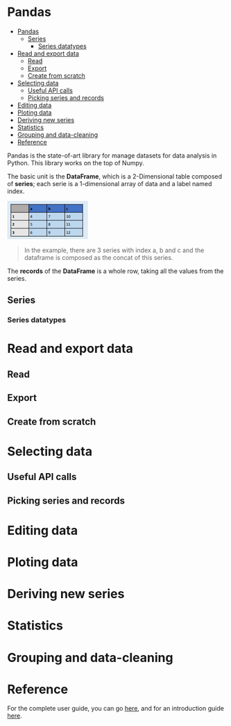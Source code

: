 # Pandas

- [Pandas](#pandas)
  - [Series](#series)
    - [Series datatypes](#series-datatypes)
- [Read and export data](#read-and-export-data)
  - [Read](#read)
  - [Export](#export)
  - [Create from scratch](#create-from-scratch)
- [Selecting data](#selecting-data)
  - [Useful API calls](#useful-api-calls)
  - [Picking series and records](#picking-series-and-records)
- [Editing data](#editing-data)
- [Ploting data](#ploting-data)
- [Deriving new series](#deriving-new-series)
- [Statistics](#statistics)
- [Grouping and data-cleaning](#grouping-and-data-cleaning)
- [Reference](#reference)

Pandas is the state-of-art library for manage datasets for data analysis in Python. This library works on the top of Numpy.

The basic unit is the **DataFrame**, which is a 2-Dimensional table composed of **series**; each serie is a 1-dimensional array of data and a label named index.

![Alt text](resources/dataset.png)

> In the example, there are 3 series with index a, b and c and the dataframe
> is composed as the concat of this series.

The **records** of the **DataFrame** is a whole row, taking all the values from the series.

## Series

### Series datatypes

# Read and export data

## Read

## Export

## Create from scratch

# Selecting data

## Useful API calls

## Picking series and records

# Editing data

# Ploting data

# Deriving new series

# Statistics

# Grouping and data-cleaning

# Reference
For the complete user guide, you can go [here](https://pandas.pydata.org/docs/user_guide/), and for an introduction guide [here](https://pandas.pydata.org/docs/getting_started/intro_tutorials/index.html).
